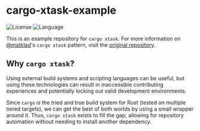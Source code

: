 # cargo-xtask-example

![License](https://img.shields.io/github/license/nickgerace/cargo-xtask-example?style=flat-square&color=blue)
![Language](https://img.shields.io/github/languages/top/nickgerace/cargo-xtask-example?&logo=rust&color=orange&style=flat-square)

This is an example repository for `cargo xtask`.
For more information on [@matklad](https://github.com/matklad)'s `cargo xtask` pattern, visit the [original repository](https://github.com/matklad/cargo-xtask).

## Why `cargo xtask`?

Using external build systems and scripting languages can be useful, but using these technologies can result in inaccessible contributing experiences and potentially locking out valid development environments.

Since `cargo` _is_ the tried and true build system for Rust (tested on multiple tiered targets), we can get the best of both worlds by using a small wrapper around it.
Thus, `cargo xtask` exists to fill the gap; allowing for repository automation without needing to install another dependency.